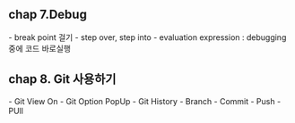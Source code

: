 
<h2>chap 7.Debug</h2>
- break point 걸기
- step over, step into
- evaluation expression : debugging 중에 코드 바로실행

<h2>chap 8. Git 사용하기</h2>
- Git View On
- Git Option PopUp
- Git History
- Branch
- Commit
- Push
- PUll